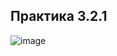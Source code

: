 
## Практика 3.2.1
![image](https://user-images.githubusercontent.com/55985434/209869478-d282e815-dfe7-46f5-85d5-2581a3d42b1a.png)

